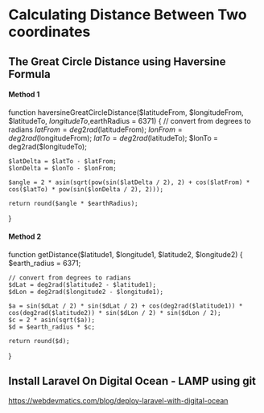 # Calculating Distance Between Two coordinates

## The Great Circle Distance using Haversine Formula

#### Method 1

function haversineGreatCircleDistance($latitudeFrom, $longitudeFrom, $latitudeTo, $longitudeTo,$earthRadius = 6371) {
    // convert from degrees to radians
    $latFrom = deg2rad($latitudeFrom);
    $lonFrom = deg2rad($longitudeFrom);
    $latTo = deg2rad($latitudeTo);
    $lonTo = deg2rad(\$longitudeTo);

    $latDelta = $latTo - $latFrom;
    $lonDelta = $lonTo - $lonFrom;

    $angle = 2 * asin(sqrt(pow(sin($latDelta / 2), 2) + cos($latFrom) * cos($latTo) * pow(sin($lonDelta / 2), 2)));

    return round($angle * $earthRadius);

}

#### Method 2

function getDistance($latitude1, $longitude1, $latitude2, $longitude2)
{
\$earth_radius = 6371;

    // convert from degrees to radians
    $dLat = deg2rad($latitude2 - $latitude1);
    $dLon = deg2rad($longitude2 - $longitude1);

    $a = sin($dLat / 2) * sin($dLat / 2) + cos(deg2rad($latitude1)) * cos(deg2rad($latitude2)) * sin($dLon / 2) * sin($dLon / 2);
    $c = 2 * asin(sqrt($a));
    $d = $earth_radius * $c;

    return round($d);

}

## Install Laravel On Digital Ocean - LAMP using git

https://webdevmatics.com/blog/deploy-laravel-with-digital-ocean
